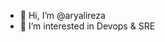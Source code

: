 - 👋 Hi, I’m @aryalireza
- 👀 I’m interested in Devops & SRE

<!---
aryalireza/aryalireza is a ✨ special ✨ repository because its `README.md` (this file) appears on your GitHub profile.
You can click the Preview link to take a look at your changes.
--->
